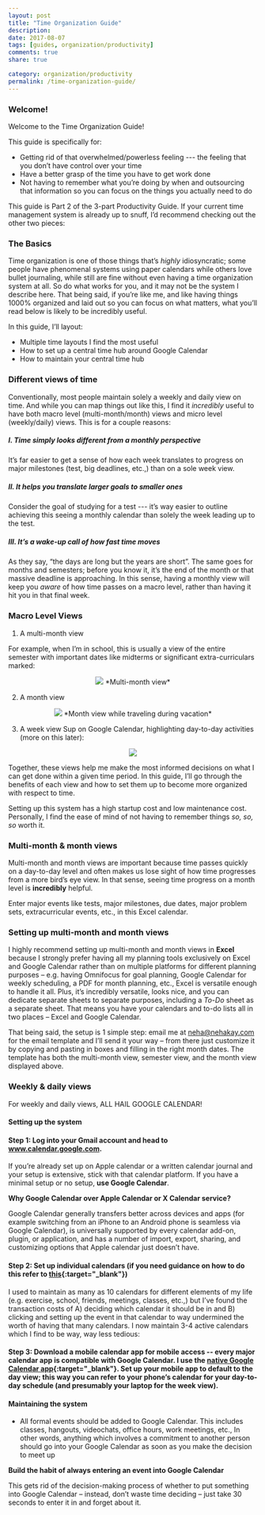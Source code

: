 ```yaml
---
layout: post
title: "Time Organization Guide"
description: 
date: 2017-08-07
tags: [guides, organization/productivity]
comments: true
share: true

category: organization/productivity
permalink: /time-organization-guide/
---
```


### Welcome! 
Welcome to the Time Organization Guide! 

This guide is specifically for:

* Getting rid of that overwhelmed/powerless feeling --- the feeling that you don’t have control over your time 
* Have a better grasp of the time you have to get work done
* Not having to remember what you’re doing by when and outsourcing that information so you can focus on the things you actually need to do

This guide is Part 2 of the 3-part Productivity Guide. If your current time management system is already up to snuff, I’d recommend checking out the other two pieces: 


 
### The Basics
Time organization is one of those things that’s _highly_ idiosyncratic; some people have phenomenal systems using paper calendars while others love bullet journaling, while still are fine without even having a time organization system at all. So do what works for you, and it may not be the system I describe here. That being said, if you’re like me, and like having things 1000% organized and laid out so you can focus on what matters, what you’ll read below is likely to be incredibly useful. 

In this guide, I’ll layout:
* Multiple time layouts I find the most useful
* How to set up a central time hub around Google Calendar
* How to maintain your central time hub

### Different views of time
Conventionally, most people maintain solely a weekly and daily view on time. And while you can map things out like this, I find it _incredibly_ useful to have both macro level (multi-month/month) views and micro level (weekly/daily) views. This is for a couple reasons: 

##### I. Time simply looks different from a monthly perspective

It’s far easier to get a sense of how each week translates to progress on major milestones (test, big deadlines, etc.,) than on a sole week view.

##### II. It helps you translate larger goals to smaller ones

Consider the goal of studying for a test --- it’s way easier to outline achieving this seeing a monthly calendar than solely the week leading up to the test. 

##### III. It’s a wake-up call of how fast time moves

As they say, “the days are long but the years are short”. The same goes for months and semesters; before you know it, it’s the end of the month or that massive deadline is approaching. In this sense, having a monthly view will keep you _aware_ of how time passes on a macro level, rather than having it hit you in that final week. 


### Macro Level Views

1.	A multi-month view

For example, when I’m in school, this is usually a view of the entire semester with important dates like midterms or significant extra-curriculars marked:

<p align="center">
  <img src="/images/time-org-guide-multi-month.png">
*Multi-month view*
</p>

2.	A month view 

<p align="center">
  <img src="/images/time-org-guide-italy-schedule.png">
*Month view while traveling during vacation*
</p>

3.	A week view 
Sup on Google Calendar, highlighting day-to-day activities (more on this later): 

<p align="center">
  <img src="/images/time-org-work-in-cal.png">
</p>

Together, these views help me make the most informed decisions on what I can get done within a given time period. In this guide, I’ll go through the benefits of each view and how to set them up to become more organized with respect to time.

Setting up this system has a high startup cost and low maintenance cost. Personally, I find the ease of mind of not having to remember things _so, so, so_ worth it.

### Multi-month & month views 
Multi-month and month views are important because time passes quickly on a day-to-day level and often makes us lose sight of how time progresses from a more bird’s eye view. In that sense, seeing time progress on a month level is __incredibly__ helpful. 

Enter major events like tests, major milestones, due dates, major problem sets, extracurricular events, etc., in this Excel calendar.

### Setting up multi-month and month views
I highly recommend setting up multi-month and month views in **Excel** because I strongly prefer having all my planning tools exclusively on Excel and Google Calendar rather than on multiple platforms for different planning purposes – e.g. having Omnifocus for goal planning, Google Calendar for weekly scheduling, a PDF for month planning, etc., Excel is versatile enough to handle it all. Plus, it’s incredibly versatile, looks nice, and you can dedicate separate sheets to separate purposes, including a _To-Do_ sheet as a separate sheet. That means you have your calendars and to-do lists all in two places – Excel and Google Calendar. 

That being said, the setup is 1 simple step: email me at [neha@nehakay.com](mailto:neha@nehakay.com) for the email template and I’ll send it your way – from there just customize it by copying and pasting in boxes and filling in the right month dates. The template has both the multi-month view, semester view, and the month view displayed above.

### Weekly & daily views 

For weekly and daily views, ALL HAIL GOOGLE CALENDAR! 

#### Setting up the system

#### Step 1: Log into your Gmail account and head to www.calendar.google.com.

If you’re already set up on Apple calendar or a written calendar journal and your setup is extensive, stick with that calendar platform. If you have a minimal setup or no setup, __use Google Calendar__.

__Why Google Calendar over Apple Calendar or X Calendar service?__

Google Calendar generally transfers better across devices and apps (for example switching from an iPhone to an Android phone is seamless via Google Calendar), is universally supported by every calendar add-on, plugin, or application, and has a number of import, export, sharing, and customizing options that Apple calendar just doesn’t have. 

#### Step 2: Set up individual calendars (if you need guidance on how to do this refer to [this](https://support.google.com/calendar/answer/37095?hl=en){:target="_blank"})

I used to maintain as many as 10 calendars for different elements of my life (e.g. exercise, school, friends, meetings, classes, etc.,) but I’ve found the transaction costs of A) deciding which calendar it should be in and B) clicking and setting up the event in that calendar to way undermined the worth of having that many calendars. I now maintain 3-4 active calendars which I find to be way, way less tedious: 

#### Step 3: Download a mobile calendar app for mobile access -- every major calendar app is compatible with Google Calendar. I use the [native Google Calendar app](https://www.google.com/calendar/about/){:target="_blank"}. Set up your mobile app to default to the day view; this way you can refer to your phone’s calendar for your day-to-day schedule (and presumably your laptop for the week view).

#### Maintaining the system
* All formal events should be added to Google Calendar. This includes classes, hangouts, videochats, office hours, work meetings, etc., In other words, anything which involves a commitment to another person should go into your Google Calendar as soon as you make the decision to meet up

__Build the habit of always entering an event into Google Calendar__

This gets rid of the decision-making process of whether to put something into Google Calendar – instead, don’t waste time deciding – just take 30 seconds to enter it in and forget about it.
